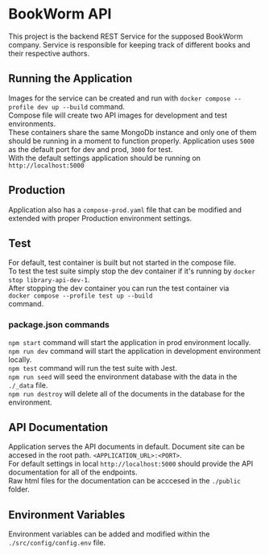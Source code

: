 # BookWorm API

This project is the backend REST Service for the supposed BookWorm company.
Service is responsible for keeping track of different books and their respective authors.

## Running the Application

Images for the service can be created and run with `docker compose --profile dev up --build` command.<br>
Compose file will create two API images for development and test environments.
<br>
These containers share the same MongoDb instance and only one of them should be running in a moment to function properly. Application uses `5000` as the default port for dev and prod, `3000` for test.
<br>
With the default settings application should be running on `http://localhost:5000`

## Production

Application also has a `compose-prod.yaml` file that can be modified and extended with proper Production environment settings.

## Test
For default, test container is built but not started in the compose file.<br>
To test the test suite simply stop the dev container if it's running by `docker stop library-api-dev-1`. <br>
After stopping the dev container you can run the test container via <br> `docker compose --profile test up --build` <br> command.

### package.json commands

`npm start` command will start the application in prod environment locally.<br>
`npm run dev` command will start the application in development environment locally.<br>
`npm test` command will run the test suite with Jest.<br>
`npm run seed` will seed the environment database with the data in the `./_data` file.<br>
`npm run destroy` will delete all of the documents in the database for the environment.

## API Documentation

Application serves the API documents in default. Document site can be accesed in the root path.
`<APPLICATION_URL>:<PORT>`.<br>
For default settings in local `http://localhost:5000` should provide the API documentation for all of the endpoints.<br>
Raw html files for the documentation can be acccesed in the `./public` folder.

## Environment Variables
Environment variables can be added and modified within the `./src/config/config.env` file.
